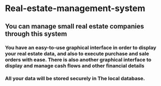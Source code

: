 # Real-estate-management-system
## You can manage small real estate companies through this system
### You have an easy-to-use graphical interface in order to display your real estate data, and also to execute purchase and sale orders with ease. There is also another graphical interface to display and manage cash flows and other financial details
### All your data will be stored securely in The local database.
